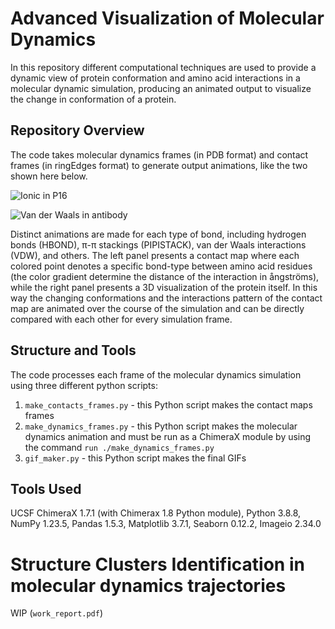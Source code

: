 # Advanced Visualization of Molecular Dynamics

In this repository different computational techniques are used to provide a dynamic view of protein conformation and amino acid interactions in a molecular dynamic simulation, producing an animated output to visualize the change in conformation of a protein.

## Repository Overview

The code takes molecular dynamics frames (in PDB format) and contact frames (in ringEdges format) to generate output animations, like the two shown here below.

![Ionic in P16](https://github.com/riccaran/structural_bioinformatics/blob/main/output/p16/animations/p16_IONIC.gif)

![Van der Waals in antibody](https://github.com/riccaran/structural_bioinformatics/blob/main/output/antibody/animations/antibody_VDW.gif)

Distinct animations are made for each type of bond, including hydrogen bonds (HBOND), π-π stackings (PIPISTACK), van der Waals interactions (VDW), and others. The left panel presents a contact map where each colored point denotes a specific bond-type between amino acid residues (the color gradient determine the distance of the interaction in ångströms), while the right panel presents a 3D visualization of the protein itself. In this way the changing conformations and the interactions pattern of the contact map are animated over the course of the simulation and can be directly compared with each other for every simulation frame.

## Structure and Tools

The code processes each frame of the molecular dynamics simulation using three different python scripts:
1. `make_contacts_frames.py` - this Python script makes the contact maps frames
2. `make_dynamics_frames.py` - this Python script makes the molecular dynamics animation and must be run as a ChimeraX module by using the command `run ./make_dynamics_frames.py`
3. `gif_maker.py` - this Python script makes the final GIFs

## Tools Used

UCSF ChimeraX 1.7.1 (with Chimerax 1.8 Python module), Python 3.8.8, NumPy 1.23.5, Pandas 1.5.3, Matplotlib 3.7.1, Seaborn 0.12.2, Imageio 2.34.0

# Structure Clusters Identification in molecular dynamics trajectories
WIP (`work_report.pdf`)

